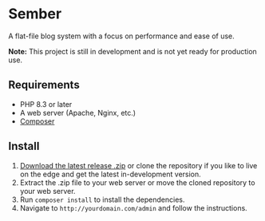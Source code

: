 # Sember

A flat-file blog system with a focus on performance and ease of use.

**Note:** This project is still in development and is not yet ready for production use.

## Requirements

- PHP 8.3 or later
- A web server (Apache, Nginx, etc.)
- [Composer](https://getcomposer.org/)

## Install

1. [Download the latest release .zip](https://github.com/askonomm/sember/releases) or clone the repository if you like
   to live on the edge and get the latest in-development version.
2. Extract the .zip file to your web server or move the cloned repository to your web server.
3. Run `composer install` to install the dependencies.
4. Navigate to `http://yourdomain.com/admin` and follow the instructions.
